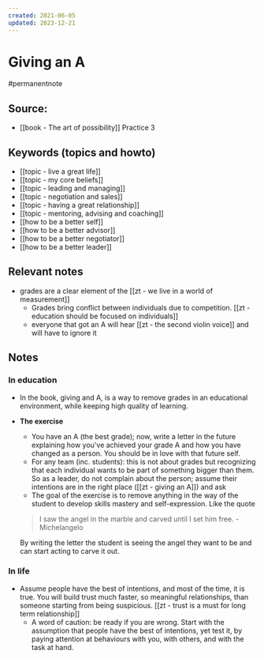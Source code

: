 ```yaml
---
created: 2021-06-05
updated: 2023-12-21
---
```

# Giving an A
#permanentnote

## Source: 
- [[book - The art of possibility]] Practice 3

## Keywords (topics and howto)
- [[topic - live a great life]]
- [[topic - my core beliefs]] 
- [[topic - leading and managing]]
- [[topic - negotiation and sales]]
- [[topic - having a great relationship]]
- [[topic - mentoring, advising and coaching]]
- [[how to be a better self]] 
- [[how to be a better advisor]] 
- [[how to be a better negotiator]] 
- [[how to be a better leader]] 

## Relevant notes
- grades are a clear element of the [[zt - we live in a world of measurement]]
	- Grades bring conflict between individuals due to competition.  [[zt - education should be focused on individuals]]
	- everyone that got an A will hear [[zt - the second violin voice]] and will have to ignore it

## Notes
### In education 
-  In the book, giving and A, is a way to remove grades in an educational environment, while keeping high quality of learning. 
- **The exercise**
	- You have an A (the best grade); now, write a letter in the future explaining how you've achieved your grade A and how you have changed as a person. You should be in love with that future self.
	- For any team (inc. students): this is not about grades but recognizing that each individual wants to be part of something bigger than them. So as a leader, do not complain about the person; assume their intentions are in the right place ([[zt - giving an A]]) and ask
	- The goal of the exercise is to remove anything in the way of the student to develop skills mastery and self-expression. Like the quote 
	> I saw the angel in the marble and carved until I set him free. - Michelangelo
	
	By writing the letter the student is seeing the angel they want to be and can start acting to carve it out.

### In life
- Assume people have the best of intentions, and most of the time, it is true. You will build  trust much faster, so meaningful relationships, than someone starting from being suspicious. [[zt - trust is a must for long term relationship]] 
	- A word of caution: be ready if you are wrong. Start with the assumption that people have the best of intentions, yet test it, by paying attention at behaviours with you, with others, and with the task at hand.

